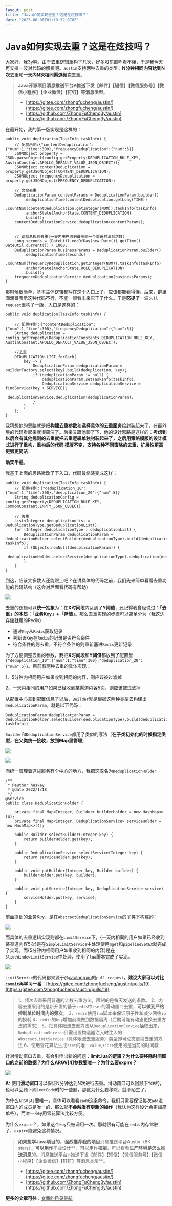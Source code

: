 ```yaml
---
layout: post
title: "Java如何实现去重？这是在炫技吗？"
date: "2023-06-06T01:19:32.078Z"
---
```

Java如何实现去重？这是在炫技吗？
==================

大家好，我3y啊。由于去重逻辑重构了几次，好多股东直呼看不懂，于是我今天再安排一波对代码的解析吧。`austin`支持两种去重的类型：**N分钟相同内容达到N次**去重和**一天内N次相同渠道频次**去重。

> **Java开源项目消息推送平台🔥推送下发【邮件】【短信】【微信服务号】【微信小程序】【企业微信】【钉钉】等消息类型**。
> 
> *   [https://gitee.com/zhongfucheng/austin/](https://gitee.com/zhongfucheng/austin/)
> *   [https://github.com/ZhongFuCheng3y/austin](https://github.com/ZhongFuCheng3y/austin)

在最开始，我的第一版实现是这样的：

    public void duplication(TaskInfo taskInfo) {
        // 配置示例:{"contentDeduplication":{"num":1,"time":300},"frequencyDeduplication":{"num":5}}
        JSONObject property = JSON.parseObject(config.getProperty(DEDUPLICATION_RULE_KEY, AustinConstant.APOLLO_DEFAULT_VALUE_JSON_OBJECT));
        JSONObject contentDeduplication = property.getJSONObject(CONTENT_DEDUPLICATION);
        JSONObject frequencyDeduplication = property.getJSONObject(FREQUENCY_DEDUPLICATION);
    ​
        // 文案去重
        DeduplicationParam contentParams = DeduplicationParam.builder()
            .deduplicationTime(contentDeduplication.getLong(TIME))
            .countNum(contentDeduplication.getInteger(NUM)).taskInfo(taskInfo)
            .anchorState(AnchorState.CONTENT_DEDUPLICATION)
            .build();
        contentDeduplicationService.deduplication(contentParams);
    ​
    ​
        // 运营总规则去重(一天内用户收到最多同一个渠道的消息次数)
        Long seconds = (DateUtil.endOfDay(new Date()).getTime() - DateUtil.current()) / 1000;
        DeduplicationParam businessParams = DeduplicationParam.builder()
            .deduplicationTime(seconds)
            .countNum(frequencyDeduplication.getInteger(NUM)).taskInfo(taskInfo)
            .anchorState(AnchorState.RULE_DEDUPLICATION)
            .build();
        frequencyDeduplicationService.deduplication(businessParams);
    }
    

那时候很简单，基本主体逻辑都写在这个入口上了，应该都能看得懂。后来，群里滴滴哥表示这种代码不行，不能一眼看出来它干了什么。于是**怒提了**一波`pull request`重构了一版，入口是这样的：

    public void duplication(TaskInfo taskInfo) {
        
        // 配置样例：{"contentDeduplication":{"num":1,"time":300},"frequencyDeduplication":{"num":5}}
        String deduplication = config.getProperty(DeduplicationConstants.DEDUPLICATION_RULE_KEY, AustinConstant.APOLLO_DEFAULT_VALUE_JSON_OBJECT);
        
        //去重
        DEDUPLICATION_LIST.forEach(
            key -> {
                DeduplicationParam deduplicationParam = builderFactory.select(key).build(deduplication, key);
                if (deduplicationParam != null) {
                    deduplicationParam.setTaskInfo(taskInfo);
                    DeduplicationService deduplicationService = findService(key + SERVICE);
                    deduplicationService.deduplication(deduplicationParam);
                }
            }
        );
    }
    

我猜想他的思路就是把**构建去重参数**和**选择具体的去重服务**给封装起来了，在最外层的代码看起来就很简洁了。后来又跟他聊了下，他的设计思路是这样的：**考虑到以后会有其他规则的去重就把去重逻辑单独封装起来了，之后用策略模版的设计模式进行了重构，重构后的代码 模版不变，支持各种不同策略的去重，扩展性更高更强更简洁**

**确实牛逼**。

我基于上面的思路微改了下入口，代码最终演变成这样：

    public void duplication(TaskInfo taskInfo) {
        // 配置样例：{"deduplication_10":{"num":1,"time":300},"deduplication_20":{"num":5}}
        String deduplicationConfig = config.getProperty(DEDUPLICATION_RULE_KEY, CommonConstant.EMPTY_JSON_OBJECT);
    ​
        // 去重
        List<Integer> deduplicationList = DeduplicationType.getDeduplicationList();
        for (Integer deduplicationType : deduplicationList) {
            DeduplicationParam deduplicationParam = deduplicationHolder.selectBuilder(deduplicationType).build(deduplicationConfig, taskInfo);
            if (Objects.nonNull(deduplicationParam)) {
                deduplicationHolder.selectService(deduplicationType).deduplication(deduplicationParam);
            }
        }
    }
    

到这，应该大多数人还能跟上吧？在讲具体的代码之前，我们先来简单看看去重功能的代码结构（这会对后面看代码有帮助）

![](https://p3-juejin.byteimg.com/tos-cn-i-k3u1fbpfcp/97ae2a43eb3d4b39befc292c67b472e6~tplv-k3u1fbpfcp-zoom-1.image)

去重的逻辑可以**统一抽象**为：在**X时间段**内达到了**Y阈值**，还记得我曾经说过：**「去重」的本质：「业务Key」+「存储」**。那么去重实现的步骤可以简单分为（我这边存储就用的Redis）：

*   通过`Key`从`Redis`获取记录
*   判断该`Key`在`Redis`的记录是否符合条件
*   符合条件的则去重，不符合条件的则重新塞进`Redis`更新记录

为了方便调整去重的参数，我把**X时间段**和**Y阈值**都放到了配置里`{"deduplication_10":{"num":1,"time":300},"deduplication_20":{"num":5}}`。目前有两种去重的具体实现：

1、5分钟内相同用户如果收到相同的内容，则应该被过滤掉

2、一天内相同的用户如果已经收到某渠道内容5次，则应该被过滤掉

从配置中心拿到配置信息了以后，`Builder`就是根据这两种类型去构建出`DeduplicationParam`，就是以下代码：

    DeduplicationParam deduplicationParam = deduplicationHolder.selectBuilder(deduplicationType).build(deduplicationConfig, taskInfo);
    

`Builder`和`DeduplicationService`都用了类似的写法（**在子类初始化的时候指定类型，在父类统一接收，放到Map里管理**）

![](https://p3-juejin.byteimg.com/tos-cn-i-k3u1fbpfcp/81306202e7a240b1a46fca8363136329~tplv-k3u1fbpfcp-zoom-1.image)

![](https://p3-juejin.byteimg.com/tos-cn-i-k3u1fbpfcp/649dc5b105cd4fef8334da0e6f4b8819~tplv-k3u1fbpfcp-zoom-1.image)

而统一管理着这些服务有个中心的地方，我把这取名为`DeduplicationHolder`

    /**
     * @author huskey
     * @date 2022/1/18
     */
    @Service
    public class DeduplicationHolder {
    ​
        private final Map<Integer, Builder> builderHolder = new HashMap<>(4);
        private final Map<Integer, DeduplicationService> serviceHolder = new HashMap<>(4);
    ​
        public Builder selectBuilder(Integer key) {
            return builderHolder.get(key);
        }
    ​
        public DeduplicationService selectService(Integer key) {
            return serviceHolder.get(key);
        }
    ​
        public void putBuilder(Integer key, Builder builder) {
            builderHolder.put(key, builder);
        }
    ​
        public void putService(Integer key, DeduplicationService service) {
            serviceHolder.put(key, service);
        }
    }
    

前面提到的业务Key，是在`AbstractDeduplicationService`的子类下构建的：

![](https://p3-juejin.byteimg.com/tos-cn-i-k3u1fbpfcp/d2046697594143bf9066262928e20848~tplv-k3u1fbpfcp-zoom-1.image)

而具体的去重逻辑实现则都在`LimitService`下，{一天内相同的用户如果已经收到某渠道内容5次}是在`SimpleLimitService`中处理使用`mget`和`pipelineSetEX`就完成了实现。而{5分钟内相同用户如果收到相同的内容}是在`SlideWindowLimitService`中处理，使用了`lua`脚本完成了实现。

![](https://p3-juejin.byteimg.com/tos-cn-i-k3u1fbpfcp/a5b16e89d3904d81bc98cc27e1bd8b8e~tplv-k3u1fbpfcp-zoom-1.image)

`LimitService`的代码都来源于@[caolongxiu](https://gitee.com/caolongxiu)的`pull request`，**建议大家可以对比`commit`再学习一番**：[https://gitee.com/zhongfucheng/austin/pulls/19](https://gitee.com/zhongfucheng/austin/pulls/19)

> 1、频次去重采用普通的计数去重方法，限制的是每天发送的条数。 2、内容去重采用的是新开发的基于`redis`中`zset`的滑动窗口去重，**可以做到严格控制单位时间内的频次**。 3、`redis`使用`lua`脚本来保证原子性和减少网络`io`的损耗 4、`redis`的`key`增加前缀做到数据隔离（后期可能有动态更换去重方法的需求） 5、把具体限流去重方法从`DeduplicationService`抽取出来，`DeduplicationService`只需设置构造器注入时注入的`AbstractLimitService`（具体限流去重服务）类型即可动态更换去重的方法 6、使用雪花算法生成`zset`的唯一`value`,`score`使用的是当前的时间戳

针对滑动窗口去重，有会引申出新的问题：**limit.lua的逻辑？为什么要移除时间窗口的之前的数据？为什么ARGV\[4\]参数要唯一？为什么要expire？**

![](https://p3-juejin.byteimg.com/tos-cn-i-k3u1fbpfcp/9559bf4d73ba4660a4d8a3dd5b0efcdb~tplv-k3u1fbpfcp-zoom-1.image)

**A:** 使用**滑动窗口**可以保证N分钟达到N次进行去重。滑动窗口可以回顾下`TCP`的，也可以回顾下刷`LeetCode`时的一些题，那这为什么要移除，就不陌生了。

为什么`ARGV[4]`要唯一，具体可以看看`zadd`这条命令，我们只需要保证每次`add`进窗口内的成员是唯一的，那么就**不会触发有更新的操作**（我认为这样设计会更加简单些），而唯一Key用雪花算法比较方便。

为什么`expire`？，如果这个`key`只被调用一次。那就很有可能在`redis`内存常驻了，`expire`能避免这种情况。

> **如果想学Java项目的，**强烈推荐**我的项目**消息推送平台Austin（8K stars）**，可以用作**毕业设计\*\*，可以用作**校招**，可以看看**生产环境是怎么推送消息**的。消息推送平台🔥推送下发【邮件】【短信】【微信服务号】【微信小程序】【企业微信】【钉钉】等消息类型\*\*。
> 
> *   [https://gitee.com/zhongfucheng/austin/](https://gitee.com/zhongfucheng/austin/)
> *   [https://github.com/ZhongFuCheng3y/austin](https://github.com/ZhongFuCheng3y/austin)

**更多的文章可往：**[文章的目录导航](https://github.com/ZhongFuCheng3y/3y)